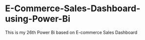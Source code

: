 # E-Commerce-Sales-Dashboard-using-Power-Bi

This is my 26th Power Bi based on E-commerce Sales Dashboard 
